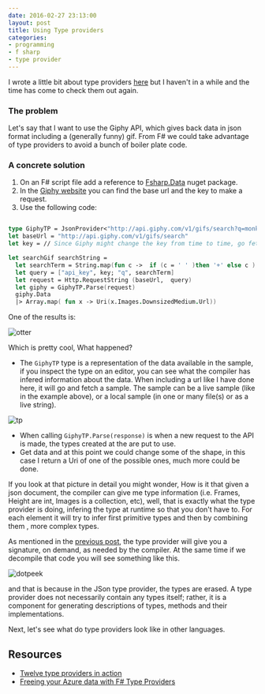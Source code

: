 ```yaml
---
date: 2016-02-27 23:13:00
layout: post
title: Using Type providers
categories:
- programming
- f sharp
- type provider
---
```

I wrote a little bit about type providers [here](http://www.roundcrisis.com/2015/02/22/Type-providers/) but I haven't in a while and the
time has come to check them out again.

### The problem

Let's say that I want to use the Giphy API, which gives back data in json format including a (generally funny) gif. From F\# we could take advantage of type providers to avoid a bunch of boiler plate code.

### A concrete solution

1. On an F# script file add a reference to [Fsharp.Data](http://fsharp.github.io/FSharp.Data/) nuget package.
2. In the [Giphy website](http://giphy.com/) you can find the base url and the key to make a request.
3. Use the following code:

```fsharp

type GiphyTP = JsonProvider<"http://api.giphy.com/v1/gifs/search?q=monkey+cat&rating=pg-13&api_key=dc6zaTOxFJmzC">
let baseUrl = "http://api.giphy.com/v1/gifs/search"
let key = // Since Giphy might change the key from time to time, go fetch it off their site

let searchGif searchString =
  let searchTerm = String.map(fun c ->  if (c = ' ' )then '+' else c ) searchString
  let query = ["api_key", key; "q", searchTerm]
  let request = Http.RequestString (baseUrl,  query)
  let giphy = GiphyTP.Parse(request)
  giphy.Data
  |> Array.map( fun x -> Uri(x.Images.DownsizedMedium.Url))

```

One of the results is:

![otter](http://media4.giphy.com/media/slNwi1TTwR40U/giphy.gif)

Which is pretty cool, What happened?


* The `GiphyTP` type is a representation of the data available in the sample, if you inspect the type on an editor, you can see what the compiler has infered information  about the data. When including a url like I have done here, it will go and fetch a sample. The sample can be a live sample (like in the example above), or a local sample (in one or many file(s) or as a live string).

![tp](http://roundcrisis.com/images/2016-02-tp1.png)

* When calling `GiphyTP.Parse(response)` is when a new request to the API is made, the types created at the  are put to use.
* Get data and at this point we could change some of the shape, in this case I return a Uri of one of the possible ones, much more could be done.

If you look at that picture in detail you might wonder, How is it that given a json document, the compiler can give me type information (i.e. Frames, Height  are int, Images is a collection, etc), well, that is  exactly what the type provider is doing, infering the type at runtime so that you don't have to. For each element it will try to
infer first primitive types and then by combining them , more complex types.

As mentioned in the [previous post](http://www.roundcrisis.com/2015/02/22/Type-providers/), the type provider will give you a signature, on demand, as needed by the compiler. At the same time   if we decompile that code you will see something like this.

![dotpeek](http://roundcrisis.com/images/2016-02-tp2.jpg)

and that is because  in the JSon type provider, the types are erased.
A type provider does not necessarily contain any types itself; rather, it is a component for generating descriptions of types, methods and their implementations.

Next, let's see what do type providers look like in other languages.

## Resources

* [Twelve type providers in action](http://blogs.msdn.com/b/dsyme/archive/2013/01/30/twelve-type-providers-in-pictures.aspx)
* [Freeing your Azure data with F# Type Providers](https://blogs.msdn.microsoft.com/mvpawardprogram/2016/01/05/freeing-your-azure-data-with-f-type-providers/)
